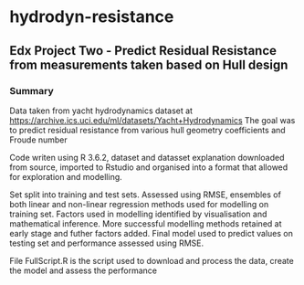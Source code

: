 # hydrodyn-resistance
## Edx Project Two - Predict Residual Resistance from measurements taken based on Hull design

### Summary
Data taken from yacht hydrodynamics dataset at https://archive.ics.uci.edu/ml/datasets/Yacht+Hydrodynamics
The goal was to predict residual resistance from various hull geometry coefficients and Froude number

Code writen using R 3.6.2, dataset and datasset explanation downloaded from source, imported to Rstudio and organised into a format that allowed for exploration and modelling.

Set split into training and test sets.
Assessed using RMSE, ensembles of both linear and non-linear regression methods used for modelling on training set. Factors used in modelling identified by visualisation and mathematical inference.
More successful modelling methods retained at early stage and futher factors added.
Final model used to predict values on testing set and performance assessed using RMSE.

File FullScript.R is the script used to download and process the data, create the model and assess the performance

